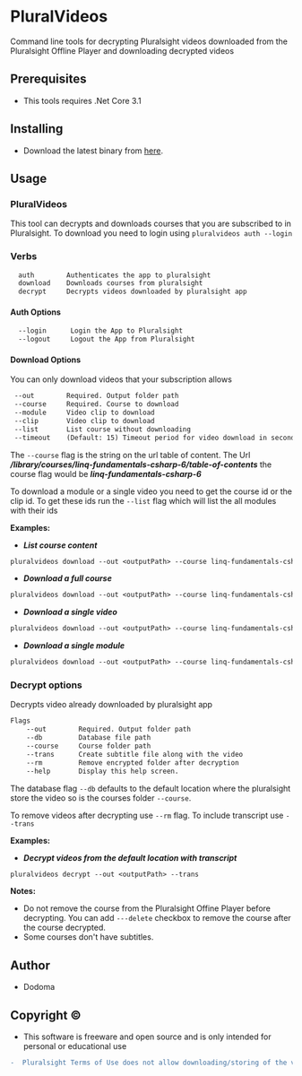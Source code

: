 # PluralVideos
 
Command line tools for decrypting Pluralsight videos downloaded from the Pluralsight Offline Player and downloading decrypted videos

## Prerequisites

- This tools requires .Net Core 3.1

## Installing
- Download the latest binary from [here](https://github.com/dodoma700/PluralVideos/releases).

## Usage

### PluralVideos
This tool can decrypts and downloads courses that you are subscribed to in Pluralsight. To download you need to login using `pluralvideos auth --login`

### Verbs
```diff
  auth        Authenticates the app to pluralsight
  download    Downloads courses from pluralsight
  decrypt     Decrypts videos downloaded by pluralsight app
```

#### Auth Options
```diff
  --login      Login the App to Pluralsight
  --logout     Logout the App from Pluralsight
```

#### Download Options
You can only download videos that your subscription allows
 ```diff
  --out        Required. Output folder path
  --course     Required. Course to download
  --module     Video clip to download
  --clip       Video clip to download
  --list       List course without downloading
  --timeout    (Default: 15) Timeout period for video download in seconds
```
 
The `--course` flag is the string on the url table of content. The Url ***/library/courses/linq-fundamentals-csharp-6/table-of-contents*** the course flag would be ***linq-fundamentals-csharp-6***

To download a module or a single video you need to get the course id or the clip id. To get these ids run the `--list` flag which will list the all modules with their ids

**Examples:**

- ***List course content***
```diff
pluralvideos download --out <outputPath> --course linq-fundamentals-csharp-6 --list
```
- ***Download a full course***
```diff
pluralvideos download --out <outputPath> --course linq-fundamentals-csharp-6
```
- ***Download a single video***
```diff
pluralvideos download --out <outputPath> --course linq-fundamentals-csharp-6 --clip 97619f0d-5618-4a53-8dc8-08fa981883fc
```
- ***Download a single module***
```diff
pluralvideos download --out <outputPath> --course linq-fundamentals-csharp-6 --module 97619f0d-5618-4a53-8dc8-08fa981883fc
```
	
### Decrypt options
Decrypts video already downloaded by pluralsight app
```diff
Flags
	--out        Required. Output folder path
	--db         Database file path
	--course     Course folder path
	--trans      Create subtitle file along with the video
	--rm         Remove encrypted folder after decryption
	--help       Display this help screen.
```
The database flag `--db` defaults to the default location where the pluralsight store the video so is the courses folder `--course`.

To remove videos after decrypting use `--rm` flag. To include transcript use `--trans`

**Examples:**

- ***Decrypt videos from the default location with transcript***
```diff
pluralvideos decrypt --out <outputPath> --trans
```

**Notes:**
- Do not  remove the course from the Pluralsight Offine Player before decrypting. You can add `---delete` checkbox to remove the course after the course decrypted.
- Some courses don't have subtitles.

## Author

- Dodoma

## Copyright ©

- This software is freeware and open source and is only intended for personal or educational use
``` diff
-  Pluralsight Terms of Use does not allow downloading/storing of the video. https://www.pluralsight.com/terms
``` 
